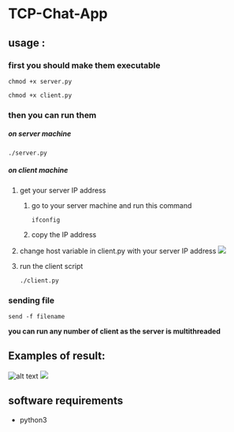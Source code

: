 # TCP-Chat-App



## usage :
### first you should make them executable
`chmod +x server.py`

`chmod +x client.py`

### then you can run them
##### on server machine

`./server.py`

##### on client machine

1. get your server IP address
    1. go to your server machine and run this command
    
        `ifconfig`
        
    2. copy the IP address
2. change host variable in client.py with your server IP address
        ![](https://i.imgur.com/IWnlM2O.png)
3. run the client script

      `./client.py`


### sending file
`send -f filename`

**you can run any number of client as the server is multithreaded**

## Examples of result:

![alt text](https://i.imgur.com/35WxOwC.png)
![](https://i.imgur.com/hQeBqqh.jpg)

## software requirements
- python3


